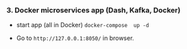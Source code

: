 ### 3. Docker microservices app (Dash, Kafka, Docker)

 - start app (all in Docker) `docker-compose  up -d`

 - Go to `http://127.0.0.1:8050/` in browser.